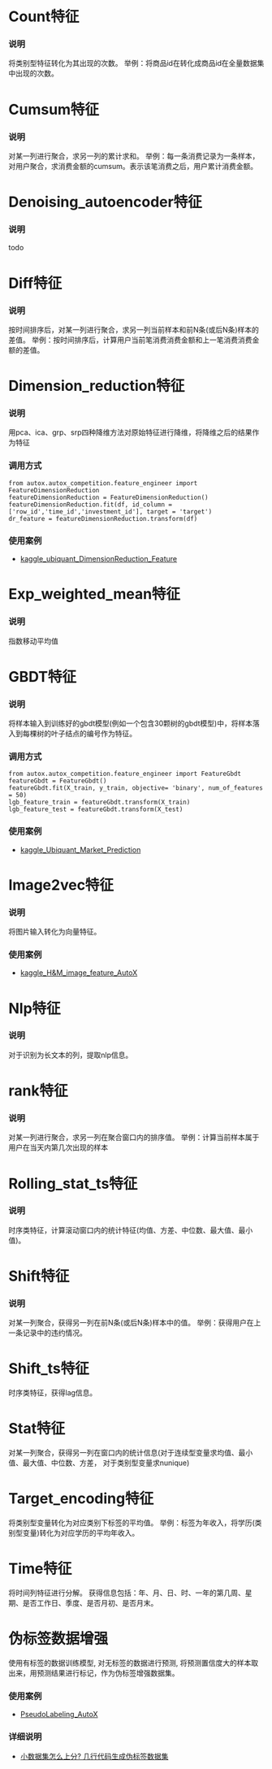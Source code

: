 # Count特征
### 说明
将类别型特征转化为其出现的次数。
举例：将商品id在转化成商品id在全量数据集中出现的次数。

# Cumsum特征
### 说明
对某一列进行聚合，求另一列的累计求和。
举例：每一条消费记录为一条样本，对用户聚合，求消费金额的cumsum。表示该笔消费之后，用户累计消费金额。

# Denoising_autoencoder特征
### 说明
todo

# Diff特征
### 说明
按时间排序后，对某一列进行聚合，求另一列当前样本和前N条(或后N条)样本的差值。
举例：按时间排序后，计算用户当前笔消费消费金额和上一笔消费消费金额的差值。

# Dimension_reduction特征
### 说明
用pca、ica、grp、srp四种降维方法对原始特征进行降维，将降维之后的结果作为特征
### 调用方式
```
from autox.autox_competition.feature_engineer import FeatureDimensionReduction
featureDimensionReduction = FeatureDimensionReduction()
featureDimensionReduction.fit(df, id_column = ['row_id','time_id','investment_id'], target = 'target')
dr_feature = featureDimensionReduction.transform(df)
```
### 使用案例
- [kaggle_ubiquant_DimensionReduction_Feature](https://www.kaggle.com/poteman/ubiquant-dimensionreduction-feature/notebook)


# Exp_weighted_mean特征
### 说明
指数移动平均值

# GBDT特征
### 说明
将样本输入到训练好的gbdt模型(例如一个包含30颗树的gbdt模型)中，将样本落入到每棵树的叶子结点的编号作为特征。
### 调用方式
```
from autox.autox_competition.feature_engineer import FeatureGbdt
featureGbdt = FeatureGbdt()
featureGbdt.fit(X_train, y_train, objective= 'binary', num_of_features = 50)
lgb_feature_train = featureGbdt.transform(X_train)
lgb_feature_test = featureGbdt.transform(X_test)
```
### 使用案例
- [kaggle_Ubiquant_Market_Prediction](https://www.kaggle.com/poteman/ubiquant-gbdt-features?scriptVersionId=88706805)

# Image2vec特征
### 说明
将图片输入转化为向量特征。
### 使用案例
- [kaggle_H&M_image_feature_AutoX](https://www.kaggle.com/poteman/h-m-image-feature-autox/notebook)


# Nlp特征
### 说明
对于识别为长文本的列，提取nlp信息。

# rank特征
### 说明
对某一列进行聚合，求另一列在聚合窗口内的排序值。
举例：计算当前样本属于用户在当天内第几次出现的样本

# Rolling_stat_ts特征
### 说明
时序类特征，计算滚动窗口内的统计特征(均值、方差、中位数、最大值、最小值)。

# Shift特征
### 说明
对某一列聚合，获得另一列在前N条(或后N条)样本中的值。
举例：获得用户在上一条记录中的违约情况。

# Shift_ts特征
时序类特征，获得lag信息。

# Stat特征
对某一列聚合，获得另一列在窗口内的统计信息(对于连续型变量求均值、最小值、最大值、中位数、方差，
对于类别型变量求nunique)

# Target_encoding特征
将类别型变量转化为对应类别下标签的平均值。
举例：标签为年收入，将学历(类别型变量)转化为对应学历的平均年收入。

# Time特征
将时间列特征进行分解。
获得信息包括：年、月、日、时、一年的第几周、星期、是否工作日、季度、是否月初、是否月末。

# 伪标签数据增强
使用有标签的数据训练模型, 对无标签的数据进行预测, 将预测置信度大的样本取出来，用预测结果进行标记，作为伪标签增强数据集。
### 使用案例
- [PseudoLabeling_AutoX](https://www.kaggle.com/poteman/pseudolabeling-autox)
### 详细说明
- [小数据集怎么上分? 几行代码生成伪标签数据集](https://mp.weixin.qq.com/s/woJCZ-nfK3Bw5cEQfeGJ5A)